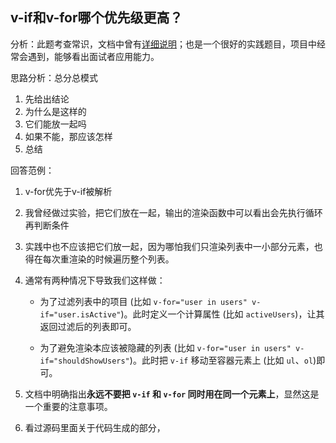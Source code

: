 ## v-if和v-for哪个优先级更高？

分析：此题考查常识，文档中曾有[详细说明](https://cn.vuejs.org/v2/style-guide/#%E9%81%BF%E5%85%8D-v-if-%E5%92%8C-v-for-%E7%94%A8%E5%9C%A8%E4%B8%80%E8%B5%B7%E5%BF%85%E8%A6%81)；也是一个很好的实践题目，项目中经常会遇到，能够看出面试者应用能力。



思路分析：总分总模式

1. 先给出结论
2. 为什么是这样的
3. 它们能放一起吗
4. 如果不能，那应该怎样
5. 总结





回答范例：

1. v-for优先于v-if被解析

2. 我曾经做过实验，把它们放在一起，输出的渲染函数中可以看出会先执行循环再判断条件

3. 实践中也不应该把它们放一起，因为哪怕我们只渲染列表中一小部分元素，也得在每次重渲染的时候遍历整个列表。

4. 通常有两种情况下导致我们这样做：

   - 为了过滤列表中的项目 (比如 `v-for="user in users" v-if="user.isActive"`)。此时定义一个计算属性 (比如 `activeUsers`)，让其返回过滤后的列表即可。

   - 为了避免渲染本应该被隐藏的列表 (比如 `v-for="user in users" v-if="shouldShowUsers"`)。此时把 `v-if` 移动至容器元素上 (比如 `ul`、`ol`)即可。

5. 文档中明确指出**永远不要把 `v-if` 和 `v-for` 同时用在同一个元素上**，显然这是一个重要的注意事项。

6. 看过源码里面关于代码生成的部分，
